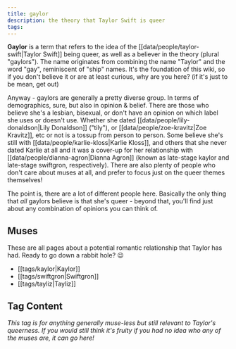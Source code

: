 ```yaml
---
title: gaylor
description: the theory that Taylor Swift is queer
tags:
---
```


**Gaylor** is a term that refers to the idea of the [[data/people/taylor-swift|Taylor Swift]] being queer, as well as a believer in the theory (plural "gaylors"). The name originates from combining the name "Taylor" and the word "gay", reminiscent of "ship" names. It's the foundation of this wiki, so if you don't believe it or are at least curious, why are you here? (if it's just to be mean, get out)

Anyway - gaylors are generally a pretty diverse group. In terms of demographics, sure, but also in opinion & belief. There are those who believe she's a lesbian, bisexual, or don't have an opinion on which label she uses or doesn't use. Whether she dated [[data/people/lily-donaldson|Lily Donaldson]] ("tily"), or [[data/people/zoe-kravitz|Zoe Kravitz]], etc or not is a tossup from person to person. Some believe she's still with [[data/people/karlie-kloss|Karlie Kloss]], and others that she never dated Karlie at all and it was a cover-up for her relationship with [[data/people/dianna-agron|Dianna Agron]] (known as late-stage kaylor and late-stage swiftgron, respectively). There are also plenty of people who don't care about muses at all, and prefer to focus just on the queer themes themselves!

The point is, there are a lot of different people here. Basically the only thing that _all_ gaylors believe is that she's queer - beyond that, you'll find just about any combination of opinions you can think of.

## Muses

These are all pages about a potential romantic relationship that Taylor has had. Ready to go down a rabbit hole? 😉

- [[tags/kaylor|Kaylor]]
- [[tags/swiftgron|Swiftgron]]
- [[tags/tayliz|Tayliz]]

## Tag Content

_This tag is for anything generally muse-less but still relevant to Taylor's queerness. If you would still think it's fruity if you had no idea who any of the muses are, it can go here!_
